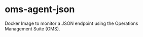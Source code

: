 # oms-agent-json
Docker Image to monitor a JSON endpoint using the Operations Management Suite (OMS).
